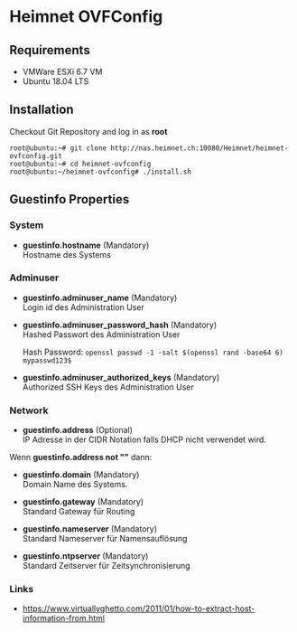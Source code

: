 # Heimnet OVFConfig

## Requirements

- VMWare ESXi 6.7 VM
- Ubuntu 18.04 LTS

## Installation

Checkout Git Repository and log in as **root**

```
root@ubuntu:~# git clone http://nas.heimnet.ch:10080/Heimnet/heimnet-ovfconfig.git
root@ubuntu:~# cd heimnet-ovfconfig
root@ubuntu:~/heimnet-ovfconfig# ./install.sh
```

## Guestinfo Properties

### System

* **guestinfo.hostname** (Mandatory)\
  Hostname des Systems

### Adminuser

* **guestinfo.adminuser_name** (Mandatory)\
  Login id des Administration User

* **guestinfo.adminuser_password_hash** (Mandatory)\
  Hashed Passwort des Administration User

  Hash Password: ```openssl passwd -1 -salt $(openssl rand -base64 6) mypasswd123$```

* **guestinfo.adminuser_authorized_keys** (Mandatory)\
  Authorized SSH Keys des Administration User

### Network

* **guestinfo.address** (Optional)\
  IP Adresse in der CIDR Notation falls DHCP nicht verwendet wird.

Wenn **guestinfo.address not ""** dann:

* **guestinfo.domain** (Mandatory)\
  Domain Name des Systems.

* **guestinfo.gateway** (Mandatory)\
  Standard Gateway für Routing

* **guestinfo.nameserver** (Mandatory)\
  Standard Nameserver für Namensauflösung

* **guestinfo.ntpserver** (Mandatory)\
  Standard Zeitserver für Zeitsynchronisierung

### Links

- https://www.virtuallyghetto.com/2011/01/how-to-extract-host-information-from.html